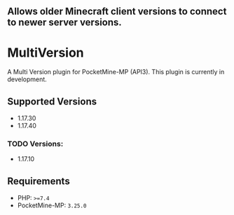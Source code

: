 ## Allows older Minecraft client versions to connect to newer server versions.

# MultiVersion
A Multi Version plugin for PocketMine-MP (API3). This plugin is currently in development.

## Supported Versions
- 1.17.30
- 1.17.40

### TODO Versions:
- 1.17.10

## Requirements
- PHP: `>=7.4`
- PocketMine-MP: `3.25.0`
